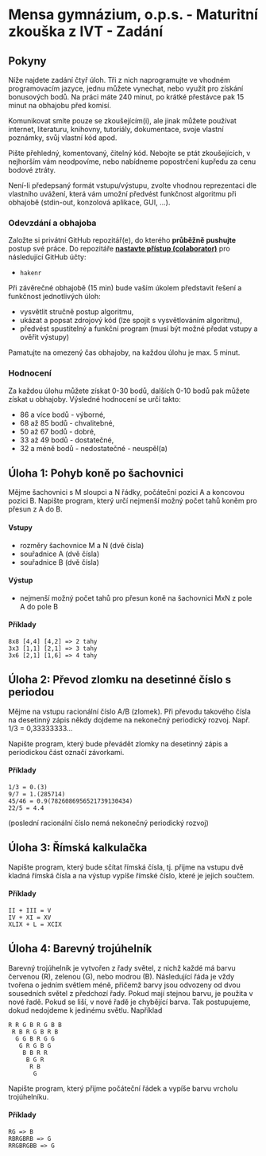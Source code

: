 ﻿# Mensa gymnázium, o.p.s. - Maturitní zkouška z IVT - Zadání

## Pokyny
Níže najdete zadání čtyř úloh. Tři z nich naprogramujte ve vhodném programovacím jazyce, jednu můžete vynechat, nebo využít pro získání bonusových bodů. Na práci máte 240 minut, po krátké přestávce pak 15 minut na obhajobu před komisí.

Komunikovat smíte pouze se zkoušejícím(i), ale jinak můžete používat internet, literaturu, knihovny, tutoriály, dokumentace, svoje vlastní poznámky, svůj vlastní kód apod.

Pište přehledný, komentovaný, čitelný kód. Nebojte se ptát zkoušejících, v nejhorším vám neodpovíme, nebo nabídneme popostrčení kupředu za cenu bodové ztráty.

Není-li předepsaný formát vstupu/výstupu, zvolte vhodnou reprezentaci dle vlastního uvážení, která vám umožní předvést funkčnost algoritmu při obhajobě (stdin-out, konzolová aplikace, GUI, ...).

### Odevzdání a obhajoba
Založte si privátní GitHub repozitář(e), do kterého **průběžně pushujte** postup své práce. Do repozitáře [**nastavte přístup (colaborator)**](https://docs.github.com/en/account-and-profile/setting-up-and-managing-your-github-user-account/managing-access-to-your-personal-repositories/inviting-collaborators-to-a-personal-repository) pro následující GitHub účty:
* `hakenr`

Při závěrečné obhajobě (15 min) bude vaším úkolem představit řešení a funkčnost jednotlivých úloh:
* vysvětlit stručně postup algoritmu,
* ukázat a popsat zdrojový kód (lze spojit s vysvětlováním algoritmu),
* předvést spustitelný a funkční program (musí být možné předat vstupy a ověřit výstupy)

Pamatujte na omezený čas obhajoby, na každou úlohu je max. 5 minut.

### Hodnocení
Za každou úlohu můžete získat 0-30 bodů, dalších 0-10 bodů pak můžete získat u obhajoby.
Výsledné hodnocení se určí takto:
* 86 a více bodů - výborné,
* 68 až 85 bodů - chvalitebné,
* 50 až 67 bodů - dobré,
* 33 až 49 bodů - dostatečné,
* 32 a méně bodů - nedostatečné - neuspěl(a)



## Úloha 1: Pohyb koně po šachovnici
Mějme šachovnici s M sloupci a N řádky, počáteční pozici A a koncovou pozici B. Napište program, který určí nejmenší možný počet tahů koněm pro přesun z A do B.

#### Vstupy
* rozměry šachovnice M a N (dvě čísla)
* souřadnice A (dvě čísla)
* souřadnice B (dvě čísla)

#### Výstup
* nejmenší možný počet tahů pro přesun koně na šachovnici MxN z pole A do pole B

#### Příklady
```
8x8 [4,4] [4,2] => 2 tahy
3x3 [1,1] [2,1] => 3 tahy
3x6 [2,1] [1,6] => 4 tahy
```


## Úloha 2: Převod zlomku na desetinné číslo s periodou
Mějme na vstupu racionální číslo A/B (zlomek). Při převodu takového čísla na desetinný zápis někdy dojdeme na nekonečný periodický rozvoj. Např. 1/3 = 0,33333333...

Napište program, který bude převádět zlomky na desetinný zápis a periodickou část označí závorkami.

#### Příklady
```
1/3 = 0.(3)
9/7 = 1.(285714)
45/46 = 0.9(7826086956521739130434)
22/5 = 4.4
```
(poslední racionální číslo nemá nekonečný periodický rozvoj)



## Úloha 3: Římská kalkulačka
Napište program, který bude sčítat římská čísla, tj. přijme na vstupu dvě kladná římská čísla a na výstup vypíše římské číslo, které je jejich součtem.

#### Příklady
```
II + III = V
IV + XI = XV
XLIX + L = XCIX
```


## Úloha 4: Barevný trojúhelník
Barevný trojúhelník je vytvořen z řady světel, z nichž každé má barvu červenou (R), zelenou (G), nebo modrou (B). Následující řáda je vždy tvořena o jedním světlem méně, přičemž barvy jsou odvozeny od dvou sousedních světel z předchozí řady. Pokud mají stejnou barvu, je použita v nové  řadě. Pokud se liší, v nové řadě je chybějící barva. Tak postupujeme, dokud nedojdeme k jedinému světlu. Například
```
R R G B R G B B
 R B R G B R B
  G G B R G G
   G R G B G
    B B R R 
     B G R
      R B
       G
 ```
Napište program, který přijme počáteční řádek a vypíše barvu vrcholu trojúhelníku.

#### Příklady
```
RG => B
RBRGBRB => G
RRGBRGBB => G
```